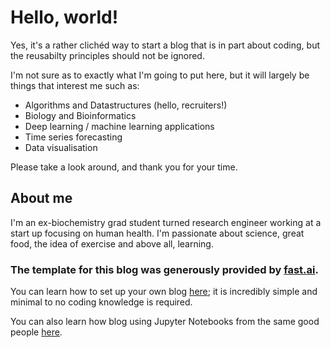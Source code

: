 # Hello, world!

Yes, it's a rather clichéd way to start a blog that is in part about coding, but the reusabilty principles should not be ignored.

I'm not sure as to exactly what I'm going to put here, but it will largely be things that interest me such as:

* Algorithms and Datastructures (hello, recruiters!)
* Biology and Bioinformatics
* Deep learning / machine learning applications
* Time series forecasting 
* Data visualisation

Please take a look around, and thank you for your time.

## About me

I'm an ex-biochemistry grad student turned research engineer working at a start up focusing on human health. I'm passionate about science, great food, the idea of exercise and above all, learning.

### The template for this blog was generously provided by [fast.ai](https://www.fast.ai).

You can learn how to set up your own blog [here](https://www.fast.ai/2020/01/16/fast_template/); it is incredibly simple and minimal to no coding knowledge is required.

You can also learn how blog using Jupyter Notebooks from the same good people [here](https://www.fast.ai/2020/01/20/nb2md/). 
